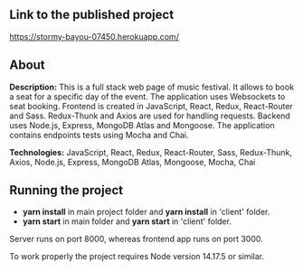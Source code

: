 ## Link to the published project
https://stormy-bayou-07450.herokuapp.com/

## About
**Description:**
This is a full stack web page of music festival. It allows to book a seat for a specific day of the event. The application uses Websockets to seat booking. Frontend is created in JavaScript, React, Redux, React-Router and Sass. Redux-Thunk and Axios are used for handling requests. Backend uses Node.js, Express, MongoDB Atlas and Mongoose. The application contains endpoints tests using Mocha and Chai.

**Technologies:**
JavaScript, React, Redux, React-Router, Sass, Redux-Thunk, Axios, Node.js, Express, MongoDB Atlas, Mongoose, Mocha, Chai

## Running the project
- **yarn install** in main project folder and **yarn install** in 'client' folder.
- **yarn start** in main folder and **yarn start** in 'client' folder.

Server runs on port 8000, whereas frontend app runs on port 3000.

To work properly the project requires Node version 14.17.5 or similar.